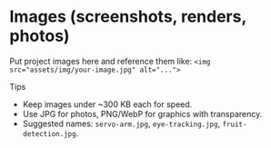# Images (screenshots, renders, photos)

Put project images here and reference them like:
`<img src="assets/img/your-image.jpg" alt="...">`

Tips
- Keep images under ~300 KB each for speed.
- Use JPG for photos, PNG/WebP for graphics with transparency.
- Suggested names: `servo-arm.jpg`, `eye-tracking.jpg`, `fruit-detection.jpg`.
